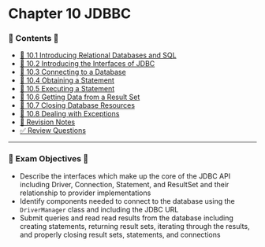 <link href="../../style.css" rel="stylesheet"></link>

# Chapter 10 JDBBC
### 📜 Contents 📜
* [🧠 10.1 Introducing Relational Databases and SQL](c_10_1_intro_relational_db_and_sql/)
* [🧠 10.2 Introducing the Interfaces of JDBC](c_10_2_introducing_jdbc_interfaces/)
* [🧠 10.3 Connecting to a Database](c_10_3_connecting_to_a_db/)
* [🧠 10.4 Obtaining a Statement](c_10_4_obtaining_statement/)
* [🧠 10.5 Executing a Statement](c_10_5_executing_a_statement/)
* [🧠 10.6 Getting Data from a Result Set](c_10_6_getting_data_from_resultset/)
* [🧠 10.7 Closing Database Resources](c_10_7_closing_db_resources/)
* [🧠 10.8 Dealing with Exceptions](c_10_8_dealing_with_exceptions/)
* [📝 Revision Notes](/src/revision_notes/chap10/)
* [✅ Review Questions](/src/review_questions/chapter_10/)
<hr>

### 🎯 Exam Objectives 🎯

* Describe the interfaces which make up the core of the JDBC API including Driver, Connection, Statement, and ResultSet and their relationship to provider implementations
* Identify components needed to connect to the database using the `DriverManager` class and including the JDBC URL
* Submit queries and read read results from the database including creating statements, returning result sets, iterating through the results, and properly closing result sets, statements, and connections